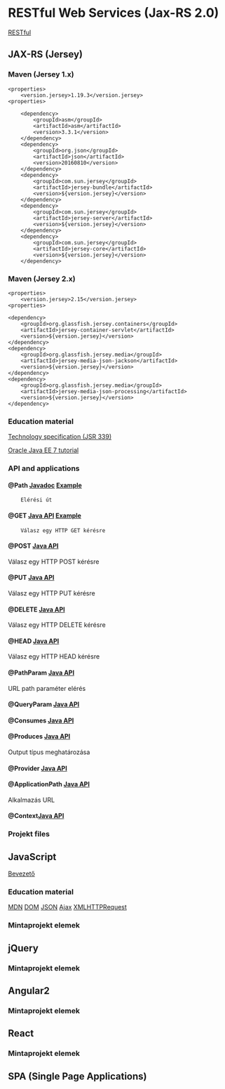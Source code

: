 # RESTful Web Services (Jax-RS 2.0)
[RESTful](https://hu.wikipedia.org/wiki/REST)

##  JAX-RS (Jersey)

###  Maven (Jersey 1.x)
    <properties>
        <version.jersey>1.19.3</version.jersey>
    <properties>
    
        <dependency>
            <groupId>asm</groupId>
            <artifactId>asm</artifactId>
            <version>3.3.1</version>
        </dependency>
        <dependency>
            <groupId>org.json</groupId>
            <artifactId>json</artifactId>
            <version>20160810</version>
        </dependency>
        <dependency>
            <groupId>com.sun.jersey</groupId>
            <artifactId>jersey-bundle</artifactId>
            <version>${version.jersey}</version>
        </dependency>
        <dependency>
            <groupId>com.sun.jersey</groupId>
            <artifactId>jersey-server</artifactId>
            <version>${version.jersey}</version>
        </dependency>
        <dependency>
            <groupId>com.sun.jersey</groupId>
            <artifactId>jersey-core</artifactId>
            <version>${version.jersey}</version>
        </dependency>

### Maven (Jersey 2.x)

    <properties>
        <version.jersey>2.15</version.jersey>
    <properties>
    
    <dependency>
        <groupId>org.glassfish.jersey.containers</groupId>
        <artifactId>jersey-container-servlet</artifactId>
        <version>${version.jersey}</version>
    </dependency>
    <dependency>
        <groupId>org.glassfish.jersey.media</groupId>
        <artifactId>jersey-media-json-jackson</artifactId>
        <version>${version.jersey}</version>
    </dependency>
    <dependency>
        <groupId>org.glassfish.jersey.media</groupId>
        <artifactId>jersey-media-json-processing</artifactId>
        <version>${version.jersey}</version>
    </dependency>
    
### Education material
[Technology specification (JSR 339)](https://jcp.org/en/jsr/detail?id=339)

[Oracle Java EE 7 tutorial](https://docs.oracle.com/javaee/7/tutorial/partwebsvcs.htm#BNAYK)

### API and applications
#### @Path [Javadoc](https://docs.oracle.com/javaee/7/api/javax/ws/rs/Path.html) [Example](frontend-jquery-bootstrap/src/main/java/hu/ulyssys/rest/SportTypeService.java)
        Elérési út

#### @GET [Java API](https://docs.oracle.com/javaee/7/api/javax/ws/rs/GET.html) [Example](frontend-jquery-bootstrap/src/main/java/hu/ulyssys/rest/SportTypeService.java)
        Válasz egy HTTP GET kérésre 

#### @POST [Java API](https://docs.oracle.com/javaee/7/api/javax/ws/rs/POST.html)
Válasz egy HTTP POST kérésre 

#### @PUT [Java API](https://docs.oracle.com/javaee/7/api/javax/ws/rs/GET.html)
Válasz egy HTTP PUT kérésre 

#### @DELETE [Java API](https://docs.oracle.com/javaee/7/api/javax/ws/rs/DELETE.html)
Válasz egy HTTP DELETE kérésre 

#### @HEAD [Java API](https://docs.oracle.com/javaee/7/api/javax/ws/rs/HEAD.html)
Válasz egy HTTP HEAD kérésre 

#### @PathParam [Java API](https://docs.oracle.com/javaee/7/api/javax/ws/rs/PathParam.html) 
URL path paraméter elérés

#### @QueryParam [Java API](https://docs.oracle.com/javaee/7/api/javax/ws/rs/QueryParam.html)


#### @Consumes [Java API](https://docs.oracle.com/javaee/7/api/javax/ws/rs/Consumes.html)


#### @Produces [Java API](https://docs.oracle.com/javaee/7/api/javax/ws/rs/Produces.html)
Output típus meghatározása

#### @Provider [Java API](https://docs.oracle.com/javaee/7/api/javax/ws/rs/Provider.html)


#### @ApplicationPath [Java API](https://docs.oracle.com/javaee/7/api/javax/ws/rs/ApplicationPath.html)
Alkalmazás URL

#### @Context[Java API]()



### Projekt files

## JavaScript
[Bevezető](https://hu.wikipedia.org/wiki/JavaScript)

### Education material
[MDN](https://developer.mozilla.org/hu/docs/Web/JavaScript)
[DOM](https://developer.mozilla.org/hu/docs/Web/API/Document_Object_Model/Introduction)
[JSON](https://developer.mozilla.org/hu/docs/Web/JavaScript/Reference/Global_Objects/JSON)
[Ajax](https://developer.mozilla.org/en-US/docs/AJAX)
[XMLHTTPRequest](https://developer.mozilla.org/en-US/docs/Web/API/XMLHttpRequest/Using_XMLHttpRequest)

### Mintaprojekt elemek

## jQuery

### Mintaprojekt elemek

## Angular2

### Mintaprojekt elemek

## React

### Mintaprojekt elemek

## SPA (Single Page Applications)
